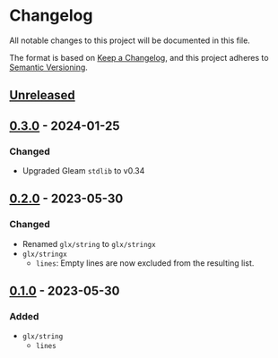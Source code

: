 # Changelog

All notable changes to this project will be documented in this file.

The format is based on [Keep a Changelog](https://keepachangelog.com/en/1.0.0/),
and this project adheres to [Semantic Versioning](https://semver.org/spec/v2.0.0.html).

## [Unreleased]

## [0.3.0] - 2024-01-25

### Changed

- Upgraded Gleam `stdlib` to v0.34

## [0.2.0] - 2023-05-30

### Changed

- Renamed `glx/string` to `glx/stringx`
- `glx/stringx`
  - `lines`: Empty lines are now excluded from the resulting list.

## [0.1.0] - 2023-05-30

### Added

- `glx/string`
  - `lines`

[unreleased]: https://github.com/maxdeviant/glx/compare/v0.3.0...HEAD
[0.3.0]: https://github.com/maxdeviant/glx/compare/v0.2.0...v0.3.0
[0.2.0]: https://github.com/maxdeviant/glx/compare/v0.1.0...v0.2.0
[0.1.0]: https://github.com/maxdeviant/glx/compare/75a6202...v0.1.0
